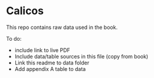 # Calicos

This repo contains raw data used in the book.

To do:
- include link to live PDF
- Include data/table sources in this file (copy from book)
- Link this readme to data folder
- Add appendix A table to data
